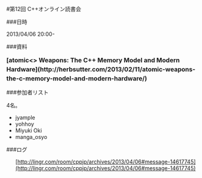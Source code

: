 #第12回 C++オンライン読書会

###日時

2013/04/06 20:00-



###資料

<h1 style='margin:0px 0px 8px;font-family:inherit;font-size:18px;padding:0px;border:0px'><b style='font-size:medium;line-height:24px'>[atomic<> Weapons: The C++ Memory Model and Modern Hardware](http://herbsutter.com/2013/02/11/atomic-weapons-the-c-memory-model-and-modern-hardware/)</b></h1>


###参加者リスト

4名。

- jyample
- yohhoy
- Miyuki Oki
- manga_osyo

###ログ

<ul/>

<a rel='nofollow' href='http://lingr.com/room/cppjp/archives/2013/01/05#message-13452775'/>

[http://lingr.com/room/cppjp/archives/2013/04/06#message-14617745](http://lingr.com/room/cppjp/archives/2013/04/06#message-14617745)


